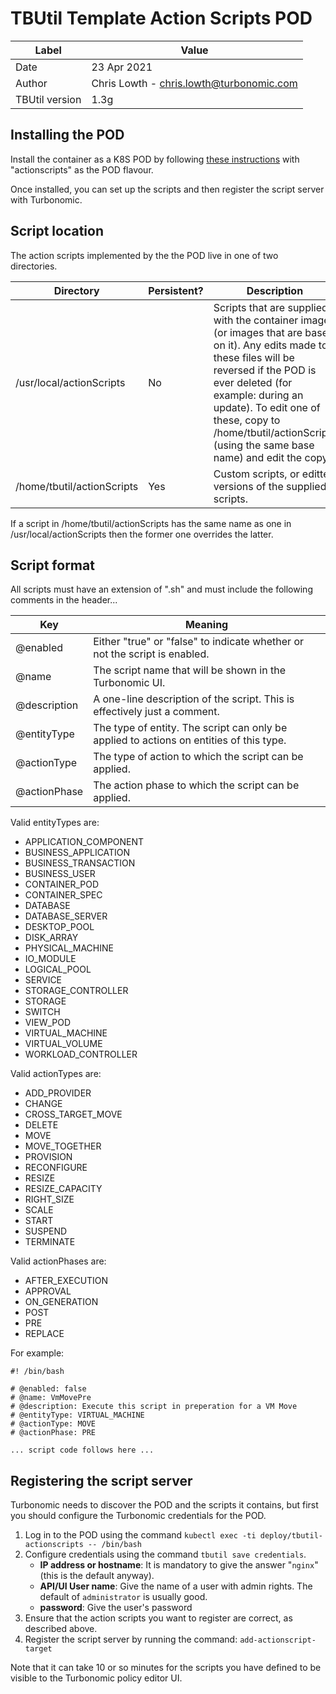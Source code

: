 # TBUtil Template Action Scripts POD

| Label          | Value       |
| -------------- | ----------- |
| Date           | 23 Apr 2021 |
| Author         | Chris Lowth - chris.lowth@turbonomic.com |
| TBUtil version | 1.3g |


## Installing the POD

Install the container as a K8S POD by following [these instructions](INSTALL.md) with "actionscripts" as the POD flavour.

Once installed, you can set up the scripts and then register the script server with Turbonomic.


## Script location

The action scripts implemented by the the POD live in one of two directories.

| Directory | Persistent? | Description |
| --------- | ----------- | ----------- |
| /usr/local/actionScripts | No | Scripts that are supplied with the container image (or images that are based on it). Any edits made to these files will be reversed if the POD is ever deleted (for example: during an update). To edit one of these, copy to /home/tbutil/actionScripts (using the same base name) and edit the copy. |
| /home/tbutil/actionScripts | Yes | Custom scripts, or editted versions of the supplied scripts.|

If a script in /home/tbutil/actionScripts has the same name as one in /usr/local/actionScripts then the former one overrides the latter.

## Script format

All scripts must have an extension of ".sh" and must include the following comments in the header...

| Key | Meaning |
| --- | ------- |
| @enabled | Either "true" or "false" to indicate whether or not the script is enabled. |
| @name | The script name that will be shown in the Turbonomic UI. |
| @description | A one-line description of the script. This is effectively just a comment. |
| @entityType | The type of entity. The script can only be applied to actions on entities of this type. |
| @actionType | The type of action to which the script can be applied. |
| @actionPhase | The action phase to which the script can be applied. |

Valid entityTypes are:

- APPLICATION_COMPONENT
- BUSINESS_APPLICATION
- BUSINESS_TRANSACTION
- BUSINESS_USER
- CONTAINER_POD
- CONTAINER_SPEC
- DATABASE
- DATABASE_SERVER
- DESKTOP_POOL
- DISK_ARRAY
- PHYSICAL_MACHINE
- IO_MODULE
- LOGICAL_POOL
- SERVICE
- STORAGE_CONTROLLER
- STORAGE
- SWITCH
- VIEW_POD
- VIRTUAL_MACHINE
- VIRTUAL_VOLUME
- WORKLOAD_CONTROLLER

Valid actionTypes are:

- ADD_PROVIDER
- CHANGE
- CROSS_TARGET_MOVE
- DELETE
- MOVE
- MOVE_TOGETHER
- PROVISION
- RECONFIGURE
- RESIZE
- RESIZE_CAPACITY
- RIGHT_SIZE
- SCALE
- START
- SUSPEND
- TERMINATE

Valid actionPhases are:

- AFTER_EXECUTION
- APPROVAL
- ON_GENERATION
- POST
- PRE
- REPLACE

For example:

```shell
#! /bin/bash

# @enabled: false
# @name: VmMovePre
# @description: Execute this script in preperation for a VM Move
# @entityType: VIRTUAL_MACHINE
# @actionType: MOVE
# @actionPhase: PRE

... script code follows here ...
```

## Registering the script server

Turbonomic needs to discover the POD and the scripts it contains, but first you should configure the Turbonomic credentials for the POD.

1. Log in to the POD using the command `kubectl exec -ti deploy/tbutil-actionscripts -- /bin/bash`
2. Configure credentials using the command `tbutil save credentials`.
    - **IP address or hostname**: It is mandatory to give the answer "`nginx`" (this is the default anyway).
    - **API/UI User name**: Give the name of a user with admin rights. The default of `administrator` is usually good.
    - **password**: Give the user's password
3. Ensure that the action scripts you want to register are correct, as described above.
4. Register the script server by running the command: `add-actionscript-target`


Note that it can take 10 or so minutes for the scripts you have defined to be visible to the Turbonomic policy editor UI.
